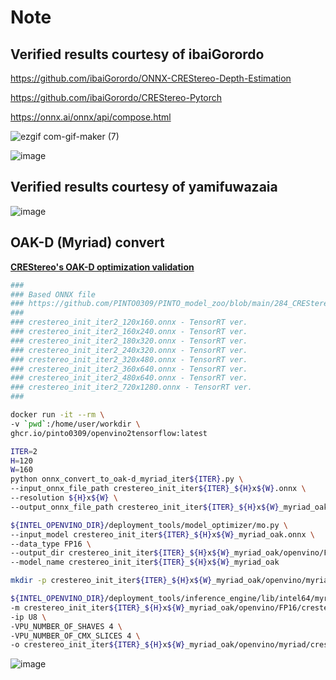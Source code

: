 # Note

## Verified results courtesy of ibaiGorordo

  https://github.com/ibaiGorordo/ONNX-CREStereo-Depth-Estimation

  https://github.com/ibaiGorordo/CREStereo-Pytorch
  
  https://onnx.ai/onnx/api/compose.html

  ![ezgif com-gif-maker (7)](https://user-images.githubusercontent.com/33194443/162555069-449570d2-7476-4d10-ac3b-c50876a63782.gif)

  ![image](https://user-images.githubusercontent.com/33194443/162574481-7d4e9098-0c84-4b7f-9b45-62e312a2c7b6.png)

## Verified results courtesy of yamifuwazaia

  ![image](https://user-images.githubusercontent.com/33194443/162623239-88f1c562-eca6-47d1-aa04-e67d5fbbbafa.png)

## OAK-D (Myriad) convert

  **[CREStereo's OAK-D optimization validation](https://zenn.dev/pinto0309/scraps/475e4f2a641d22)**
  ```bash
  ###
  ### Based ONNX file
  ### https://github.com/PINTO0309/PINTO_model_zoo/blob/main/284_CREStereo/download_iter02_tensorrt.sh
  ###
  ### crestereo_init_iter2_120x160.onnx - TensorRT ver.
  ### crestereo_init_iter2_160x240.onnx - TensorRT ver.
  ### crestereo_init_iter2_180x320.onnx - TensorRT ver.
  ### crestereo_init_iter2_240x320.onnx - TensorRT ver.
  ### crestereo_init_iter2_320x480.onnx - TensorRT ver.
  ### crestereo_init_iter2_360x640.onnx - TensorRT ver.
  ### crestereo_init_iter2_480x640.onnx - TensorRT ver.
  ### crestereo_init_iter2_720x1280.onnx - TensorRT ver.
  ###

  docker run -it --rm \
  -v `pwd`:/home/user/workdir \
  ghcr.io/pinto0309/openvino2tensorflow:latest

  ITER=2
  H=120
  W=160
  python onnx_convert_to_oak-d_myriad_iter${ITER}.py \
  --input_onnx_file_path crestereo_init_iter${ITER}_${H}x${W}.onnx \
  --resolution ${H}x${W} \
  --output_onnx_file_path crestereo_init_iter${ITER}_${H}x${W}_myriad_oak.onnx

  ${INTEL_OPENVINO_DIR}/deployment_tools/model_optimizer/mo.py \
  --input_model crestereo_init_iter${ITER}_${H}x${W}_myriad_oak.onnx \
  --data_type FP16 \
  --output_dir crestereo_init_iter${ITER}_${H}x${W}_myriad_oak/openvino/FP16 \
  --model_name crestereo_init_iter${ITER}_${H}x${W}_myriad_oak

  mkdir -p crestereo_init_iter${ITER}_${H}x${W}_myriad_oak/openvino/myriad

  ${INTEL_OPENVINO_DIR}/deployment_tools/inference_engine/lib/intel64/myriad_compile \
  -m crestereo_init_iter${ITER}_${H}x${W}_myriad_oak/openvino/FP16/crestereo_init_iter${ITER}_${H}x${W}_myriad_oak.xml \
  -ip U8 \
  -VPU_NUMBER_OF_SHAVES 4 \
  -VPU_NUMBER_OF_CMX_SLICES 4 \
  -o crestereo_init_iter${ITER}_${H}x${W}_myriad_oak/openvino/myriad/crestereo_init_iter${ITER}_${H}x${W}_myriad_oak.blob
  ```
  ![image](https://user-images.githubusercontent.com/33194443/164913113-5053fb8a-0b48-4a11-85bf-b19123cb6f76.png)
